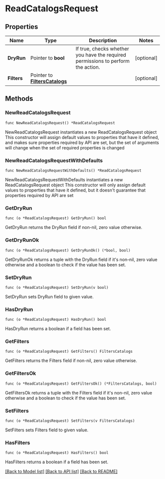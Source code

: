 # ReadCatalogsRequest

## Properties

Name | Type | Description | Notes
------------ | ------------- | ------------- | -------------
**DryRun** | Pointer to **bool** | If true, checks whether you have the required permissions to perform the action. | [optional] 
**Filters** | Pointer to [**FiltersCatalogs**](FiltersCatalogs.md) |  | [optional] 

## Methods

### NewReadCatalogsRequest

`func NewReadCatalogsRequest() *ReadCatalogsRequest`

NewReadCatalogsRequest instantiates a new ReadCatalogsRequest object
This constructor will assign default values to properties that have it defined,
and makes sure properties required by API are set, but the set of arguments
will change when the set of required properties is changed

### NewReadCatalogsRequestWithDefaults

`func NewReadCatalogsRequestWithDefaults() *ReadCatalogsRequest`

NewReadCatalogsRequestWithDefaults instantiates a new ReadCatalogsRequest object
This constructor will only assign default values to properties that have it defined,
but it doesn't guarantee that properties required by API are set

### GetDryRun

`func (o *ReadCatalogsRequest) GetDryRun() bool`

GetDryRun returns the DryRun field if non-nil, zero value otherwise.

### GetDryRunOk

`func (o *ReadCatalogsRequest) GetDryRunOk() (*bool, bool)`

GetDryRunOk returns a tuple with the DryRun field if it's non-nil, zero value otherwise
and a boolean to check if the value has been set.

### SetDryRun

`func (o *ReadCatalogsRequest) SetDryRun(v bool)`

SetDryRun sets DryRun field to given value.

### HasDryRun

`func (o *ReadCatalogsRequest) HasDryRun() bool`

HasDryRun returns a boolean if a field has been set.

### GetFilters

`func (o *ReadCatalogsRequest) GetFilters() FiltersCatalogs`

GetFilters returns the Filters field if non-nil, zero value otherwise.

### GetFiltersOk

`func (o *ReadCatalogsRequest) GetFiltersOk() (*FiltersCatalogs, bool)`

GetFiltersOk returns a tuple with the Filters field if it's non-nil, zero value otherwise
and a boolean to check if the value has been set.

### SetFilters

`func (o *ReadCatalogsRequest) SetFilters(v FiltersCatalogs)`

SetFilters sets Filters field to given value.

### HasFilters

`func (o *ReadCatalogsRequest) HasFilters() bool`

HasFilters returns a boolean if a field has been set.


[[Back to Model list]](../README.md#documentation-for-models) [[Back to API list]](../README.md#documentation-for-api-endpoints) [[Back to README]](../README.md)


